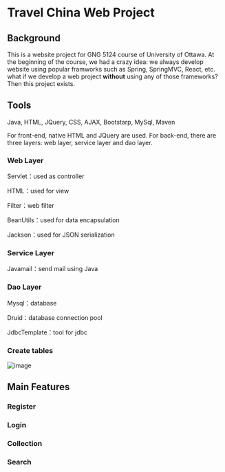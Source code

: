 # Travel China Web Project
## Background
This is a website project for GNG 5124 course of University of Ottawa. At the beginning of the course, we had a crazy idea: we always develop website using popular framworks such as Spring, SpringMVC, React, etc. what if we develop a web project **without** using any of those frameworks? Then this project exists.

## Tools
Java, HTML, JQuery, CSS, AJAX, Bootstarp, MySql, Maven

For front-end, native HTML and JQuery are used. For back-end, there are three layers: web layer, service layer and dao layer.

### Web Layer

Servlet：used as controller

HTML：used for view

Filter：web filter

BeanUtils：used for data encapsulation

Jackson：used for JSON serialization

### Service Layer

Javamail：send mail using Java

### Dao Layer

Mysql：database

Druid：database connection pool

JdbcTemplate：tool for jdbc

### Create tables
![image](https://user-images.githubusercontent.com/81521033/179344168-cb800c93-1aa9-4d7b-a331-9ebf372afea5.png)

## Main Features
### Register


### Login

### Collection

### Search



